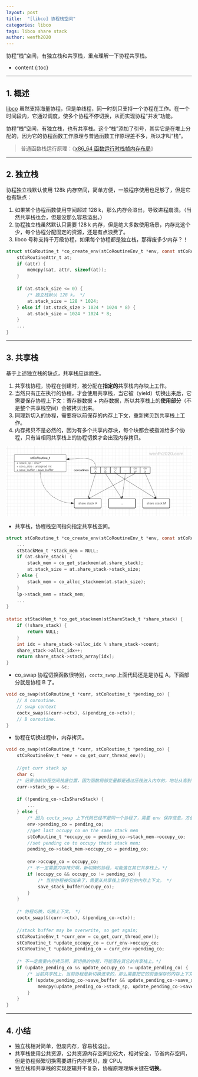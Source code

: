```yaml
---
layout: post
title:  "[libco] 协程栈空间"
categories: libco
tags: libco share stack
author: wenfh2020
---
```


协程“栈”空间，有独立栈和共享栈，重点理解一下协程共享栈。




* content
{:toc}

---

## 1. 概述

[libco](https://github.com/Tencent/libco) 虽然支持海量协程，但是单线程，同一时刻只支持一个协程在工作。在一个时间段内，它通过调度，使多个协程不停切换，从而实现协程“并发”功能。

协程“栈”空间，有独立栈，也有共享栈。这个“栈”添加了引号，其实它是在堆上分配的，因为它的协程函数工作原理与普通函数工作原理差不多，所以才叫“栈”。

> 普通函数栈运行原理：《[x86_64 函数运行时栈帧内存布局](https://wenfh2020.com/2020/12/17/fn-stack/)》

---

## 2. 独立栈

协程独立栈默认使用 128k 内存空间，简单方便，一般程序使用也足够了，但是它也有缺点：

1. 如果某个协程函数使用空间超过 128 k，那么内存会溢出，导致进程崩溃。（当然共享栈也会，但是没那么容易溢出。）
2. 协程独立栈虽然默认只需要 128 k 内存，但是绝大多数使用场景，内存比这个少，每个协程分配固定的资源，还是有点浪费了。
3. libco 号称支持千万级协程，如果每个协程都是独立栈，那得废多少内存？！

```c
struct stCoRoutine_t *co_create_env(stCoRoutineEnv_t *env, const stCoRoutineAttr_t *attr, pfn_co_routine_t pfn, void *arg) {
    stCoRoutineAttr_t at;
    if (attr) {
        memcpy(&at, attr, sizeof(at));
    }

    if (at.stack_size <= 0) {
        /* 独立栈默认 128 k。 */
        at.stack_size = 128 * 1024;
    } else if (at.stack_size > 1024 * 1024 * 8) {
        at.stack_size = 1024 * 1024 * 8;
    }
    ...
}
```

---

## 3. 共享栈

基于上述独立栈的缺点，共享栈应运而生。

1. 共享栈协程，协程在创建时，被分配在**指定的**共享栈内存块上工作。
2. 当然只有正在执行的协程，才会使用共享栈，当它被（yield）切换出来后，它需要保存协程上下文：寄存器数据 + 内存数据，所以共享栈上的**使用部分**（不是整个共享栈空间）会被拷贝出来。
3. 同理新切入的协程，需要将以前保存的内存上下文，重新拷贝到共享栈上工作。
4. 内存拷贝不是必然的，因为有多个共享内存块，每个块都会被指派给多个协程，只有当相同共享栈上的协程切换才会出现内存拷贝。

<div align=center><img src="/images/2021-03-17-13-46-03.png" data-action="zoom"/></div>

* 共享栈，协程栈空间指向指定共享栈空间。

```c
struct stCoRoutine_t *co_create_env(stCoRoutineEnv_t *env, const stCoRoutineAttr_t *attr, pfn_co_routine_t pfn, void *arg) {
    ...
    stStackMem_t *stack_mem = NULL;
    if (at.share_stack) {
        stack_mem = co_get_stackmem(at.share_stack);
        at.stack_size = at.share_stack->stack_size;
    } else {
        stack_mem = co_alloc_stackmem(at.stack_size);
    }
    lp->stack_mem = stack_mem;
    ...
}

static stStackMem_t *co_get_stackmem(stShareStack_t *share_stack) {
    if (!share_stack) {
        return NULL;
    }
    int idx = share_stack->alloc_idx % share_stack->count;
    share_stack->alloc_idx++;
    return share_stack->stack_array[idx];
}
```

* co_swap 协程切换函数很特别，`coctx_swap` 上面代码还是是协程 A，下面部分就是协程 B 了。

```c
void co_swap(stCoRoutine_t *curr, stCoRoutine_t *pending_co) {
    // A coroutine. 
    // swap context
    coctx_swap(&(curr->ctx), &(pending_co->ctx));
    // B coroutine. 
}
```

* 协程在切换过程中，内存拷贝。

```c
void co_swap(stCoRoutine_t *curr, stCoRoutine_t *pending_co) {
    stCoRoutineEnv_t *env = co_get_curr_thread_env();

    //get curr stack sp
    char c;
    /* 记录当前协程空间栈底位置，因为函数局部变量都是通过压栈进入内存的，地址从高到低） */
    curr->stack_sp = &c;

    if (!pending_co->cIsShareStack) {
        ...
    } else {
        /* 因为 coctx_swap 上下代码已经不是同一个协程了，需要 env 保存信息，方便不同协程使用。 */
        env->pending_co = pending_co;
        //get last occupy co on the same stack mem
        stCoRoutine_t *occupy_co = pending_co->stack_mem->occupy_co;
        //set pending co to occupy thest stack mem;
        pending_co->stack_mem->occupy_co = pending_co;

        env->occupy_co = occupy_co;
        /* 不一定需要内存拷贝啊，新切换的协程，可能落在其它共享栈上。*/
        if (occupy_co && occupy_co != pending_co) {
            /* 当前协程被切出来了，需要从共享栈上保存它的内存上下文。 */
            save_stack_buffer(occupy_co);
        }
    }

    /* 协程切换，切换上下文。 */
    coctx_swap(&(curr->ctx), &(pending_co->ctx));

    //stack buffer may be overwrite, so get again;
    stCoRoutineEnv_t *curr_env = co_get_curr_thread_env();
    stCoRoutine_t *update_occupy_co = curr_env->occupy_co;
    stCoRoutine_t *update_pending_co = curr_env->pending_co;

    /* 不一定需要内存拷贝啊，新切换的协程，可能落在其它的共享栈上。*/
    if (update_pending_co && update_occupy_co != update_pending_co) {
        /* 当前共享栈上，当前协程是新切换进来的，那么需要把它的前面保存的内存上下文，拷贝到共享栈上运行。 */
        if (update_pending_co->save_buffer && update_pending_co->save_size > 0) {
            memcpy(update_pending_co->stack_sp, update_pending_co->save_buffer, update_pending_co->save_size);
        }
    }
}
```

---

## 4. 小结

* 独立栈相对简单，但废内存，容易栈溢出。
* 共享栈使用公共资源，公共资源内存空间比较大，相对安全，节省内存空间，但是协程频繁切换需要进行内存拷贝，废 CPU。
* 独立栈和共享栈的实现逻辑并不复杂，协程原理理解关键在**切换**。
